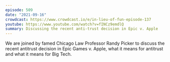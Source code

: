 ```yaml
---
episode: 509
date: "2021-09-16"
crowdcast: https://www.crowdcast.io/e/in-lieu-of-fun-episode-137
youtube: https://www.youtube.com/watch?v=fINCz9emdlQ
summary: Discussing the recent anti-trust decision in Epic v. Apple
---
```

We are joined by famed Chicago Law Professor Randy Picker to discuss the recent antitrust decision in Epic Games v. Apple, what it means for antitrust and what it means for Big Tech.
